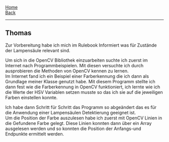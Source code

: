 [Home](home)   
[Back](DokuSolidus)    

----------

## Thomas

Zur Vorbereitung habe ich mich im Rulebook Informiert was für Zustände der Lampensäule relevant sind.

Um sich in die OpenCV Bibliothek einzuarbeiten suchte ich zuerst im Internet nach Programmbeispielen. Mit diesen versuchte ich durch ausprobieren die Methoden von OpenCV kennen zu lernen.   
Im Internet fand ich ein Beispiel einer Farberkennung die ich dann als Grundlage meiner Klasse genutzt habe. 
Mit diesem Programm stellte ich dann fest wie die Farberkennung in OpenCV funktioniert, ich lernte wie ich die Werte der HSV Variablen setzen musste so das ich sie auf die jeweiligen Farben einstellen konnte.  
  
Ich habe dann Schritt für Schritt das Programm so abgeändert das es für die Anwendung einer Lampensäulen Detektierung geeignet ist.  
Um die Position der Farbe auszulesen habe ich zuerst mit OpenCV Linien in die Gefundene Farbe gelegt. Diese Linien konnten dann über ein Array ausgelesen werden und so konnten die Position der Anfangs-und Endpunkte ermittelt werden.





